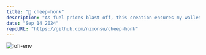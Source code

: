 ```yaml
---
title: "📣 cheep-honk"
description: "As fuel prices blast off, this creation ensures my wallet doesn't burn to a crisp"
date: "Sep 14 2024"
repoURL: "https://github.com/nixonsu/cheep-honk"
---
```


![lofi-env](/lofi-env.webp)
